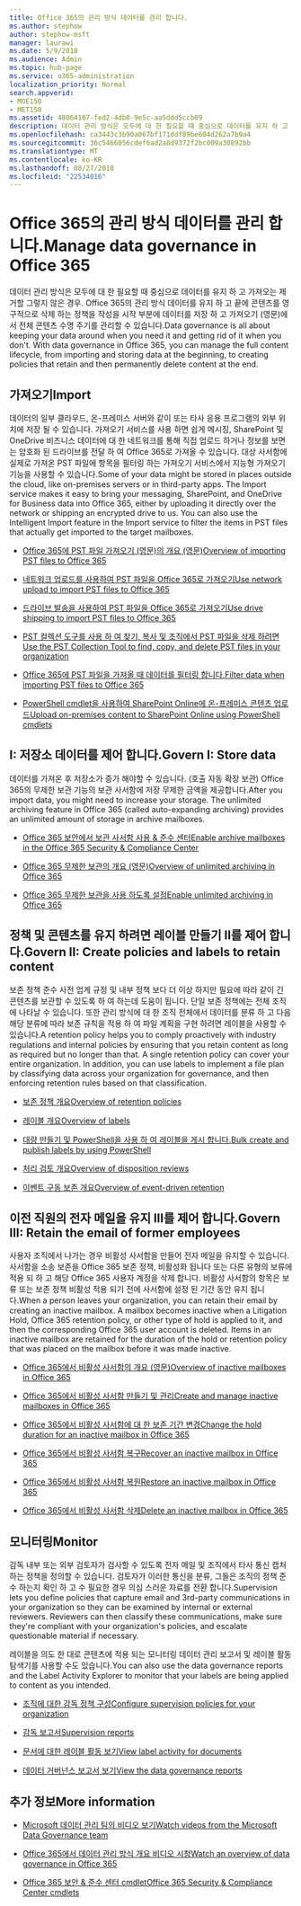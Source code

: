 ```yaml
---
title: Office 365의 관리 방식 데이터를 관리 합니다.
ms.author: stephow
author: stephow-msft
manager: laurawi
ms.date: 5/9/2018
ms.audience: Admin
ms.topic: hub-page
ms.service: o365-administration
localization_priority: Normal
search.appverid:
- MOE150
- MET150
ms.assetid: 48064107-fed2-4db0-9e5c-aa5ddd5ccb09
description: 데이터 관리 방식은 모두에 대 한 필요할 때 중심으로 데이터를 유지 하 고 가져오는 제거할 그렇지 않은 경우. Office 365의 관리 방식 데이터를 유지 하 고 끝에 콘텐츠를 영구적으로 삭제 하는 정책을 작성을 시작 부분에 데이터를 저장 하 고 가져오기 (영문)에서 전체 콘텐츠 수명 주기를 관리할 수 있습니다.
ms.openlocfilehash: ca3443c3b90a067bf171ddf89be604d262a7b9a4
ms.sourcegitcommit: 36c5466056cdef6ad2a8d9372f2bc009a30892bb
ms.translationtype: MT
ms.contentlocale: ko-KR
ms.lasthandoff: 08/27/2018
ms.locfileid: "22534016"
---
```

# <a name="manage-data-governance-in-office-365"></a><span data-ttu-id="268b5-104">Office 365의 관리 방식 데이터를 관리 합니다.</span><span class="sxs-lookup"><span data-stu-id="268b5-104">Manage data governance in Office 365</span></span>

<span data-ttu-id="268b5-p102">데이터 관리 방식은 모두에 대 한 필요할 때 중심으로 데이터를 유지 하 고 가져오는 제거할 그렇지 않은 경우. Office 365의 관리 방식 데이터를 유지 하 고 끝에 콘텐츠를 영구적으로 삭제 하는 정책을 작성을 시작 부분에 데이터를 저장 하 고 가져오기 (영문)에서 전체 콘텐츠 수명 주기를 관리할 수 있습니다.</span><span class="sxs-lookup"><span data-stu-id="268b5-p102">Data governance is all about keeping your data around when you need it and getting rid of it when you don't. With data governance in Office 365, you can manage the full content lifecycle, from importing and storing data at the beginning, to creating policies that retain and then permanently delete content at the end.</span></span>
  
## <a name="import"></a><span data-ttu-id="268b5-107">가져오기</span><span class="sxs-lookup"><span data-stu-id="268b5-107">Import</span></span>

<span data-ttu-id="268b5-p103">데이터의 일부 클라우드, 온-프레미스 서버와 같이 또는 타사 응용 프로그램의 외부 위치에 저장 될 수 있습니다. 가져오기 서비스를 사용 하면 쉽게 메시징, SharePoint 및 OneDrive 비즈니스 데이터에 대 한 네트워크를 통해 직접 업로드 하거나 정보를 보면는 암호화 된 드라이브를 전달 하 여 Office 365로 가져올 수 있습니다. 대상 사서함에 실제로 가져온 PST 파일에 항목을 필터링 하는 가져오기 서비스에서 지능형 가져오기 기능을 사용할 수 있습니다.</span><span class="sxs-lookup"><span data-stu-id="268b5-p103">Some of your data might be stored in places outside the cloud, like on-premises servers or in third-party apps. The Import service makes it easy to bring your messaging, SharePoint, and OneDrive for Business data into Office 365, either by uploading it directly over the network or shipping an encrypted drive to us. You can also use the Intelligent Import feature in the Import service to filter the items in PST files that actually get imported to the target mailboxes.</span></span> 
  
- [<span data-ttu-id="268b5-111">Office 365에 PST 파일 가져오기 (영문)의 개요 (영문)</span><span class="sxs-lookup"><span data-stu-id="268b5-111">Overview of importing PST files to Office 365</span></span>](https://support.office.com/article/ba688e0a-0fcb-4bd7-8e57-2b669564ea84)
    
- [<span data-ttu-id="268b5-112">네트워크 업로드를 사용하여 PST 파일을 Office 365로 가져오기</span><span class="sxs-lookup"><span data-stu-id="268b5-112">Use network upload to import PST files to Office 365</span></span>](use-network-upload-to-import-pst-files.md)
    
- [<span data-ttu-id="268b5-113">드라이브 발송을 사용하여 PST 파일을 Office 365로 가져오기</span><span class="sxs-lookup"><span data-stu-id="268b5-113">Use drive shipping to import PST files to Office 365</span></span>](use-drive-shipping-to-import-pst-files-to-office-365.md)
    
- [<span data-ttu-id="268b5-114">PST 컬렉션 도구를 사용 하 여 찾기, 복사 및 조직에서 PST 파일을 삭제 하려면</span><span class="sxs-lookup"><span data-stu-id="268b5-114">Use the PST Collection Tool to find, copy, and delete PST files in your organization</span></span>](find-copy-and-delete-pst-files-in-your-organization.md)
    
- [<span data-ttu-id="268b5-115">Office 365에 PST 파일을 가져올 때 데이터를 필터링 합니다.</span><span class="sxs-lookup"><span data-stu-id="268b5-115">Filter data when importing PST files to Office 365</span></span>](filter-data-when-importing-pst-files.md)
    
- [<span data-ttu-id="268b5-116">PowerShell cmdlet을 사용하여 SharePoint Online에 온-프레미스 콘텐츠 업로드</span><span class="sxs-lookup"><span data-stu-id="268b5-116">Upload on-premises content to SharePoint Online using PowerShell cmdlets</span></span>](https://support.office.com/article/555049c6-15ef-45a6-9a1f-a1ef673b867c)
    
## <a name="govern-i-store-data"></a><span data-ttu-id="268b5-117">I: 저장소 데이터를 제어 합니다.</span><span class="sxs-lookup"><span data-stu-id="268b5-117">Govern I: Store data</span></span>

<span data-ttu-id="268b5-p104">데이터를 가져온 후 저장소가 증가 해야할 수 있습니다. (호출 자동 확장 보관) Office 365의 무제한 보관 기능의 보관 사서함에 저장 무제한 금액을 제공합니다.</span><span class="sxs-lookup"><span data-stu-id="268b5-p104">After you import data, you might need to increase your storage. The unlimited archiving feature in Office 365 (called auto-expanding archiving) provides an unlimited amount of storage in archive mailboxes.</span></span>
  
- [<span data-ttu-id="268b5-120">Office 365 보안에서 보관 사서함 사용 &amp; 준수 센터</span><span class="sxs-lookup"><span data-stu-id="268b5-120">Enable archive mailboxes in the Office 365 Security &amp; Compliance Center</span></span>](enable-archive-mailboxes.md)

- [<span data-ttu-id="268b5-121">Office 365 무제한 보관의 개요 (영문)</span><span class="sxs-lookup"><span data-stu-id="268b5-121">Overview of unlimited archiving in Office 365</span></span>](unlimited-archiving.md)
    
- [<span data-ttu-id="268b5-122">Office 365 무제한 보관을 사용 하도록 설정</span><span class="sxs-lookup"><span data-stu-id="268b5-122">Enable unlimited archiving in Office 365</span></span>](enable-unlimited-archiving.md)
    

    
## <a name="govern-ii-create-policies-and-labels-to-retain-content"></a><span data-ttu-id="268b5-123">정책 및 콘텐츠를 유지 하려면 레이블 만들기 II를 제어 합니다.</span><span class="sxs-lookup"><span data-stu-id="268b5-123">Govern II: Create policies and labels to retain content</span></span>

<span data-ttu-id="268b5-p105">보존 정책 준수 사전 업계 규정 및 내부 정책 보다 더 이상 하지만 필요에 따라 같이 긴 콘텐츠를 보관할 수 있도록 하 여 하는데 도움이 됩니다. 단일 보존 정책에는 전체 조직에 나타날 수 있습니다. 또한 관리 방식에 대 한 조직 전체에서 데이터를 분류 하 고 다음 해당 분류에 따라 보존 규칙을 적용 하 여 파일 계획을 구현 하려면 레이블을 사용할 수 있습니다.</span><span class="sxs-lookup"><span data-stu-id="268b5-p105">A retention policy helps you to comply proactively with industry regulations and internal policies by ensuring that you retain content as long as required but no longer than that. A single retention policy can cover your entire organization. In addition, you can use labels to implement a file plan by classifying data across your organization for governance, and then enforcing retention rules based on that classification.</span></span>
  
- [<span data-ttu-id="268b5-127">보존 정책 개요</span><span class="sxs-lookup"><span data-stu-id="268b5-127">Overview of retention policies</span></span>](retention-policies.md)
    
- [<span data-ttu-id="268b5-128">레이블 개요</span><span class="sxs-lookup"><span data-stu-id="268b5-128">Overview of labels</span></span>](labels.md)
    
- [<span data-ttu-id="268b5-129">대량 만들기 및 PowerShell을 사용 하 여 레이블을 게시 합니다.</span><span class="sxs-lookup"><span data-stu-id="268b5-129">Bulk create and publish labels by using PowerShell</span></span>](https://support.office.com/article/8986701b-ffa1-46ec-8fd0-8f7e81d5b25f.aspx)
    
- [<span data-ttu-id="268b5-130">처리 검토 개요</span><span class="sxs-lookup"><span data-stu-id="268b5-130">Overview of disposition reviews</span></span>](disposition-reviews.md)
    
- [<span data-ttu-id="268b5-131">이벤트 구동 보존 개요</span><span class="sxs-lookup"><span data-stu-id="268b5-131">Overview of event-driven retention</span></span>](event-driven-retention.md)
    
## <a name="govern-iii-retain-the-email-of-former-employees"></a><span data-ttu-id="268b5-132">이전 직원의 전자 메일을 유지 III를 제어 합니다.</span><span class="sxs-lookup"><span data-stu-id="268b5-132">Govern III: Retain the email of former employees</span></span>

<span data-ttu-id="268b5-p106">사용자 조직에서 나가는 경우 비활성 사서함을 만들어 전자 메일을 유지할 수 있습니다. 사서함을 소송 보존을 Office 365 보존 정책, 비활성화 됩니다 또는 다른 유형의 보류에 적용 되 하 고 해당 Office 365 사용자 계정을 삭제 합니다. 비활성 사서함의 항목은 보류 또는 보존 정책 비활성 적용 되기 전에 사서함에 설정 된 기간 동안 유지 됩니다.</span><span class="sxs-lookup"><span data-stu-id="268b5-p106">When a person leaves your organization, you can retain their email by creating an inactive mailbox. A mailbox becomes inactive when a Litigation Hold, Office 365 retention policy, or other type of hold is applied to it, and then the corresponding Office 365 user account is deleted. Items in an inactive mailbox are retained for the duration of the hold or retention policy that was placed on the mailbox before it was made inactive.</span></span>
  
- [<span data-ttu-id="268b5-136">Office 365에서 비활성 사서함의 개요 (영문)</span><span class="sxs-lookup"><span data-stu-id="268b5-136">Overview of inactive mailboxes in Office 365</span></span>](inactive-mailboxes-in-office-365.md)
    
- [<span data-ttu-id="268b5-137">Office 365에서 비활성 사서함 만들기 및 관리</span><span class="sxs-lookup"><span data-stu-id="268b5-137">Create and manage inactive mailboxes in Office 365</span></span>](create-and-manage-inactive-mailboxes.md)

- [<span data-ttu-id="268b5-138">Office 365에서 비활성 사서함에 대 한 보존 기간 변경</span><span class="sxs-lookup"><span data-stu-id="268b5-138">Change the hold duration for an inactive mailbox in Office 365</span></span>](change-the-hold-duration-for-an-inactive-mailbox.md)
  
- [<span data-ttu-id="268b5-139">Office 365에서 비활성 사서함 복구</span><span class="sxs-lookup"><span data-stu-id="268b5-139">Recover an inactive mailbox in Office 365</span></span>](recover-an-inactive-mailbox.md)
 
- [<span data-ttu-id="268b5-140">Office 365에서 비활성 사서함 복원</span><span class="sxs-lookup"><span data-stu-id="268b5-140">Restore an inactive mailbox in Office 365</span></span>](restore-an-inactive-mailbox.md)

- [<span data-ttu-id="268b5-141">Office 365에서 비활성 사서함 삭제</span><span class="sxs-lookup"><span data-stu-id="268b5-141">Delete an inactive mailbox in Office 365</span></span>](delete-an-inactive-mailbox.md)

## <a name="monitor"></a><span data-ttu-id="268b5-142">모니터링</span><span class="sxs-lookup"><span data-stu-id="268b5-142">Monitor</span></span>

<span data-ttu-id="268b5-p107">감독 내부 또는 외부 검토자가 검사할 수 있도록 전자 메일 및 조직에서 타사 통신 캡처 하는 정책을 정의할 수 있습니다. 검토자가 이러한 통신을 분류, 그들은 조직의 정책 준수 하는지 확인 하 고 수 필요한 경우 의심 스러운 자료를 전환 합니다.</span><span class="sxs-lookup"><span data-stu-id="268b5-p107">Supervision lets you define policies that capture email and 3rd-party communications in your organization so they can be examined by internal or external reviewers. Reviewers can then classify these communications, make sure they're compliant with your organization's policies, and escalate questionable material if necessary.</span></span>
  
<span data-ttu-id="268b5-145">레이블을 의도 한 대로 콘텐츠에 적용 되는 모니터링 데이터 관리 보고서 및 레이블 활동 탐색기를 사용할 수도 있습니다.</span><span class="sxs-lookup"><span data-stu-id="268b5-145">You can also use the data governance reports and the Label Activity Explorer to monitor that your labels are being applied to content as you intended.</span></span>
  
- [<span data-ttu-id="268b5-146">조직에 대한 감독 정책 구성</span><span class="sxs-lookup"><span data-stu-id="268b5-146">Configure supervision policies for your organization</span></span>](configure-supervision-policies.md)
    
- [<span data-ttu-id="268b5-147">감독 보고서</span><span class="sxs-lookup"><span data-stu-id="268b5-147">Supervision reports</span></span>](supervision-reports.md)
    
- [<span data-ttu-id="268b5-148">문서에 대한 레이블 활동 보기</span><span class="sxs-lookup"><span data-stu-id="268b5-148">View label activity for documents</span></span>](view-label-activity-for-documents.md)
    
- [<span data-ttu-id="268b5-149">데이터 거버넌스 보고서 보기</span><span class="sxs-lookup"><span data-stu-id="268b5-149">View the data governance reports</span></span>](view-the-data-governance-reports.md)
    
## <a name="more-information"></a><span data-ttu-id="268b5-150">추가 정보</span><span class="sxs-lookup"><span data-stu-id="268b5-150">More information</span></span>

- [<span data-ttu-id="268b5-151">Microsoft 데이터 관리 팀의 비디오 보기</span><span class="sxs-lookup"><span data-stu-id="268b5-151">Watch videos from the Microsoft Data Governance team</span></span>](https://go.microsoft.com/fwlink/?linkid=867039)
    
- [<span data-ttu-id="268b5-152">Office 365에서 데이터 관리 방식 개요 비디오 시청</span><span class="sxs-lookup"><span data-stu-id="268b5-152">Watch an overview of data governance in Office 365</span></span>](https://go.microsoft.com/fwlink/?linkid=852644)
    
- [<span data-ttu-id="268b5-153">Office 365 보안 &amp; 준수 센터 cmdlet</span><span class="sxs-lookup"><span data-stu-id="268b5-153">Office 365 Security &amp; Compliance Center cmdlets</span></span>](https://go.microsoft.com/fwlink/?linkid=852310)
    

